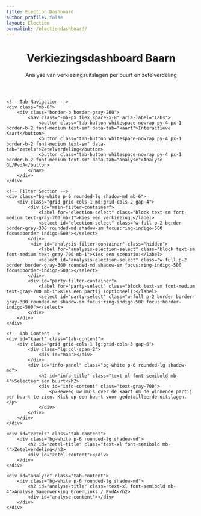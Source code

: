 ```yaml
---
title: Election Dashboard
author_profile: false
layout: Election
permalink: /electiondashboard/
---
```


<html lang="nl">
<head>
<meta charset="UTF-8">
<meta name="viewport" content="width=device-width, initial-scale=1.0">
<title>Verkiezingsdashboard Baarn</title>

<!-- Tailwind CSS -->
<script src="https://cdn.tailwindcss.com"></script>

<!-- Leaflet CSS & JS -->
<link rel="stylesheet" href="https://unpkg.com/leaflet@1.9.4/dist/leaflet.css" integrity="sha256-p4NxAoJBhIIN+hmNHrzRCf9tD/miZyoHS5obTRR9BMY=" crossorigin=""/>
<script src="https://unpkg.com/leaflet@1.9.4/dist/leaflet.js" integrity="sha256-20nQCchB9co0qIjJZRGuk2/Z9VM+kNiyxNV1lvTlZBo=" crossorigin=""></script>

<!-- Inter Font -->
<link rel="preconnect" href="https://fonts.googleapis.com">
<link rel="preconnect" href="https://fonts.gstatic.com" crossorigin>
<link href="https://fonts.googleapis.com/css2?family=Inter:wght@400;500;600;700&display=swap" rel="stylesheet">

<style>
    body { font-family: 'Inter', sans-serif; }
    #map { height: 60vh; min-height: 400px; border-radius: 0.5rem; box-shadow: 0 4px 6px -1px rgb(0 0 0 / 0.1), 0 2px 4px -2px rgb(0 0 0 / 0.1); }
    .leaflet-popup-content-wrapper { border-radius: 0.5rem; }
    .tab-content { display: none; }
    .tab-content.active { display: block; }
    .tab-button.active { 
        border-color: #4f46e5;
        color: #4f46e5;
        background-color: #eef2ff;
    }
    /* Style for word wrapping in tables */
    .analysis-table {
        table-layout: fixed;
        width: 100%;
    }
    .analysis-table th {
        word-break: break-word;
    }
</style>

</head>
<body class="bg-gray-100 text-gray-800">

<div class="container mx-auto p-4 md:p-8">
    <header class="mb-6">
        <h1 class="text-3xl md:text-4xl font-bold text-gray-900">Verkiezingsdashboard Baarn</h1>
        <p class="text-gray-600 mt-1">Analyse van verkiezingsuitslagen per buurt en zetelverdeling</p>
    </header>

    <!-- Tab Navigation -->
    <div class="mb-6">
        <div class="border-b border-gray-200">
            <nav class="-mb-px flex space-x-8" aria-label="Tabs">
                <button class="tab-button whitespace-nowrap py-4 px-1 border-b-2 font-medium text-sm" data-tab="kaart">Interactieve Kaart</button>
                <button class="tab-button whitespace-nowrap py-4 px-1 border-b-2 font-medium text-sm" data-tab="zetels">Zetelverdeling</button>
                <button class="tab-button whitespace-nowrap py-4 px-1 border-b-2 font-medium text-sm" data-tab="analyse">Analyse GL/PvdA</button>
            </nav>
        </div>
    </div>

    <!-- Filter Section -->
    <div class="bg-white p-6 rounded-lg shadow-md mb-6">
        <div class="grid grid-cols-1 md:grid-cols-2 gap-4">
            <div id="main-filter-container">
                <label for="election-select" class="block text-sm font-medium text-gray-700 mb-1">Kies een verkiezing:</label>
                <select id="election-select" class="w-full p-2 border border-gray-300 rounded-md shadow-sm focus:ring-indigo-500 focus:border-indigo-500"></select>
            </div>
             <div id="analysis-filter-container" class="hidden">
                <label for="analysis-election-select" class="block text-sm font-medium text-gray-700 mb-1">Kies een scenario:</label>
                <select id="analysis-election-select" class="w-full p-2 border border-gray-300 rounded-md shadow-sm focus:ring-indigo-500 focus:border-indigo-500"></select>
            </div>
            <div id="party-filter-container">
                <label for="party-select" class="block text-sm font-medium text-gray-700 mb-1">Kies een partij (optioneel):</label>
                <select id="party-select" class="w-full p-2 border border-gray-300 rounded-md shadow-sm focus:ring-indigo-500 focus:border-indigo-500"></select>
            </div>
        </div>
    </div>

    <!-- Tab Content -->
    <div id="kaart" class="tab-content">
        <div class="grid grid-cols-1 lg:grid-cols-3 gap-6">
            <div class="lg:col-span-2">
                <div id="map"></div>
            </div>
            <div id="info-panel" class="bg-white p-6 rounded-lg shadow-md">
                <h2 id="info-title" class="text-xl font-semibold mb-4">Selecteer een buurt</h2>
                <div id="info-content" class="text-gray-700">
                    <p>Beweeg uw muis over de kaart om de winnende partij per buurt te zien. Klik op een buurt voor gedetailleerde uitslagen.</p>
                </div>
            </div>
        </div>
    </div>

    <div id="zetels" class="tab-content">
        <div class="bg-white p-6 rounded-lg shadow-md">
            <h2 id="zetel-title" class="text-xl font-semibold mb-4">Zetelverdeling</h2>
            <div id="zetel-content"></div>
        </div>
    </div>

    <div id="analyse" class="tab-content">
        <div class="bg-white p-6 rounded-lg shadow-md">
            <h2 id="analyse-title" class="text-xl font-semibold mb-4">Analyse Samenwerking GroenLinks / PvdA</h2>
            <div id="analyse-content"></div>
        </div>
    </div>
</div>

<script>
    // --- DATA URLs ---
    const ELECTION_DATA_URL = 'https://raw.githubusercontent.com/meijbaard/ElectionDashboard/main/totaal_stemuitslagen.csv';
    const GEOJSON_URL = 'https://raw.githubusercontent.com/meijbaard/LocalDashboard/main/baarn_buurten.geojson';
    const STEMBUREAU_DATA_URL = 'https://raw.githubusercontent.com/meijbaard/ElectionDashboard/main/stembureau.json';


    // --- DOM ELEMENTS ---
    const electionSelect = document.getElementById('election-select');
    const analysisElectionSelect = document.getElementById('analysis-election-select');
    const partySelect = document.getElementById('party-select');
    const infoTitle = document.getElementById('info-title');
    const infoContent = document.getElementById('info-content');
    const zetelTitle = document.getElementById('zetel-title');
    const zetelContent = document.getElementById('zetel-content');
    const analyseTitle = document.getElementById('analyse-title');
    const analyseContent = document.getElementById('analyse-content');
    const partyFilterContainer = document.getElementById('party-filter-container');
    const mainFilterContainer = document.getElementById('main-filter-container');
    const analysisFilterContainer = document.getElementById('analysis-filter-container');
    
    // --- GLOBAL STATE ---
    let electionData = null;
    let geojsonData = null;
    let map = null;
    let geojsonLayer = null;
    let info = null;
    let activeTab = 'kaart';
    let averageLocalVoteShare = 0;

    // --- CONSTANTS ---
    const PURELY_LOCAL_PARTIES = ['VoorBaarn', 'Baarnse Onafhankelijke Partij (BOP)', 'LTS (Lijst Tinus Snyders)'];
    const NATIONAL_PARTIES_WITH_LOCAL_EQUIVALENT = [
        'VVD', 'D66', 'CDA', 'GroenLinks', 'PvdA', 'ChristenUnie', '50PLUS', 'ChristenUnie-SGP'
    ];

    // --- COLOR MAPPING ---
    const partyColors = {
        'VVD': '#004D9F', 'D66': '#00B140', 'VoorBaarn': '#FDB913', 'CDA': '#008037',
        'GroenLinks': '#66CC00', 'PvdA': '#E30613',
        'ChristenUnie': '#00AEEF', 'ChristenUnie-SGP': '#00AEEF', '50PLUS': '#9B3C88',
        'PVV (Partij voor de Vrijheid)': '#003366', 'SP (Socialistische Partij)': '#EC0000',
        'Forum voor Democratie': '#800000', 'Partij voor de Dieren': '#006633', 'DENK': '#00C1D5',
        'Nieuw Sociaal Contract': '#00788A', 'BBB': '#92C83E', 'Volt': '#5A2A84',
        'GROENLINKS / Partij van de Arbeid (PvdA)': '#DA127D', 'Baarnse Onafhankelijke Partij (BOP)': '#FF6600',
        'LTS (Lijst Tinus Snyders)': '#4B0082', 'Fictieve Lokale Partij': '#64748b', 'Default': '#CCCCCC'
    };
    
    function getColor(partyName) {
        if (!partyName) return partyColors['Default'];
        const matchedKey = Object.keys(partyColors).find(key => partyName.includes(key));
        return partyColors[matchedKey] || partyColors['Default'];
    }
    
    // --- COLOR INTERPOLATION HELPERS ---
    function hexToRgb(hex) {
        let result = /^#?([a-f\d]{2})([a-f\d]{2})([a-f\d]{2})$/i.exec(hex);
        return result ? { r: parseInt(result[1], 16), g: parseInt(result[2], 16), b: parseInt(result[3], 16) } : null;
    }

    function rgbToHex(r, g, b) {
        return "#" + ((1 << 24) + (r << 16) + (g << 8) + b).toString(16).slice(1).toUpperCase();
    }

    function getPercentageColor(baseColorHex, percentage) {
        const startColor = { r: 255, g: 255, b: 255 };
        const endColor = hexToRgb(baseColorHex);
        if (!endColor) return baseColorHex; 
        const p = Math.sqrt(Math.max(0, Math.min(1, percentage)));
        const r = Math.round(startColor.r + (endColor.r - startColor.r) * p);
        const g = Math.round(startColor.g + (endColor.g - startColor.g) * p);
        const b = Math.round(startColor.b + (endColor.b - startColor.b) * p);
        return rgbToHex(r, g, b);
    }

    // --- DATA PROCESSING ---
    function convertCsvToElectionData(csvText, stembureauData) {
        const lines = csvText.trim().split('\n');
        const header = lines[0].split(',').map(h => h.trim());
        const partyHeaders = header.slice(10); 

        const data = {};
        const zipToBuurtMap = {};
        stembureauData.forEach(s => {
            if (!zipToBuurtMap[s.postcode]) {
                zipToBuurtMap[s.postcode] = new Set();
            }
            zipToBuurtMap[s.postcode].add(s.buurt);
        });
        
        const partyNameMapping = {
            'GROENLINKS': 'GroenLinks',
            'Partij van de Arbeid (P.v.d.A.)': 'PvdA',
            'Democraten 66 (D66)': 'D66'
        };

        for (let i = 1; i < lines.length; i++) {
            const values = lines[i].split(',');
            const row = header.reduce((obj, key, index) => {
                obj[key] = values[index] ? values[index].trim() : '';
                return obj;
            }, {});

            const zip = row.bureau_zip.replace(/\s/g, '');
            if (!zip) continue;

            if (!data[zip]) {
                data[zip] = {
                    stembureaus: new Set(),
                    buurten: zipToBuurtMap[zip] ? Array.from(zipToBuurtMap[zip]) : [],
                    verkiezingen: []
                };
            }
            data[zip].stembureaus.add(row.bureau_label);

            const electionParts = row.verkiezing.split('_');
            if (electionParts.length < 2) continue;

            const year = parseInt(electionParts[0]);
            const type = electionParts[1].toUpperCase();

            let election = data[zip].verkiezingen.find(v => v.jaar === year && v.type === type);
            if (!election) {
                election = {
                    jaar: year,
                    type: type,
                    resultaten: {}
                };
                data[zip].verkiezingen.push(election);
            }

            partyHeaders.forEach(party => {
                const votes = parseInt(row[party]);
                if (votes > 0) {
                    const standardName = partyNameMapping[party] || party;
                    election.resultaten[standardName] = (election.resultaten[standardName] || 0) + votes;
                }
            });
        }

        for (const zip in data) {
            data[zip].stembureaus = Array.from(data[zip].stembureaus);
        }
        return data;
    }

    // --- INITIALIZATION ---
    async function initializeDashboard() {
        try {
            const [csvText, geojson, stembureauData] = await Promise.all([
                fetch(ELECTION_DATA_URL).then(res => res.text()),
                fetch(GEOJSON_URL).then(res => res.json()),
                fetch(STEMBUREAU_DATA_URL).then(res => res.json())
            ]);
            
            electionData = convertCsvToElectionData(csvText, stembureauData);
            geojsonData = geojson;
            
            calculateAverageLocalVoteShare();
            populateElectionFilter();
            populateAnalysisFilter();
            setupTabs();
            setupMap();
            addEventListeners();
            
            switchTab('kaart');

        } catch (error) {
            console.error("Failed to initialize dashboard:", error);
            document.body.innerHTML = '<div class="text-center p-8 text-red-600">Kon de data niet laden. Controleer de console voor meer informatie.</div>';
        }
    }

    function setupMap() {
        map = L.map('map').setView([52.21, 5.29], 13);
        L.tileLayer('https://{s}.basemaps.cartocdn.com/rastertiles/voyager/{z}/{x}/{y}{r}.png', {
            attribution: '&copy; <a href="https://www.openstreetmap.org/copyright">OpenStreetMap</a> contributors &copy; <a href="https://carto.com/attributions">CARTO</a>'
        }).addTo(map);

        info = L.control();
        info.onAdd = function (map) {
            this._div = L.DomUtil.create('div', 'p-2 bg-white bg-opacity-80 rounded-md shadow');
            this.update();
            return this._div;
        };
        info.update = function (props) {
            this._div.innerHTML = '<h4>Uitslag</h4>' + (props ?
                `<b>${props.buurtnaam}</b><br/>Winnaar: ${props.winner || 'N.v.t.'}` :
                'Beweeg over een buurt');
        };
        info.addTo(map);
    }

    // --- TAB HANDLING ---
    function setupTabs() {
        const tabButtons = document.querySelectorAll('.tab-button');
        tabButtons.forEach(button => {
            button.addEventListener('click', () => {
                switchTab(button.dataset.tab);
            });
        });
    }

    function switchTab(tabId) {
        activeTab = tabId;
        document.querySelectorAll('.tab-content').forEach(content => content.classList.remove('active'));
        document.querySelectorAll('.tab-button').forEach(button => button.classList.remove('active'));
        
        document.getElementById(tabId).classList.add('active');
        document.querySelector(`.tab-button[data-tab="${tabId}"]`).classList.add('active');
        
        const isAnalysisTab = tabId === 'analyse';
        partyFilterContainer.style.display = (tabId === 'kaart') ? 'block' : 'none';
        mainFilterContainer.style.display = isAnalysisTab ? 'none' : 'block';
        analysisFilterContainer.style.display = isAnalysisTab ? 'block' : 'none';
        
        if (tabId === 'kaart' && map) {
            setTimeout(() => { map.invalidateSize(); }, 10);
        }

        updateDashboard();
    }

    // --- FILTER POPULATION ---
    function populateElectionFilter() {
        const uniqueElections = new Set();
        Object.values(electionData).forEach(loc => {
            loc.verkiezingen.forEach(v => uniqueElections.add(`${v.type} ${v.jaar}`));
        });
        
        const sortedElections = Array.from(uniqueElections).sort((a, b) => {
            const [typeA, yearA] = a.split(' ');
            const [typeB, yearB] = b.split(' ');
            return yearB - yearA || typeA.localeCompare(typeB);
        });

        sortedElections.forEach(e => {
            const option = document.createElement('option');
            option.value = e;
            option.textContent = e;
            electionSelect.appendChild(option);
        });
    }

    function populateAnalysisFilter() {
        const grElections = new Set();
        Object.values(electionData).forEach(loc => {
            loc.verkiezingen.forEach(v => {
                if (v.type === 'GR') grElections.add(`GR ${v.jaar}`);
            });
        });
        
        const sortedGrElections = Array.from(grElections).sort((a, b) => b.split(' ')[1] - a.split(' ')[1]);
        
        analysisElectionSelect.innerHTML = '';
        sortedGrElections.forEach(e => {
            const option = document.createElement('option');
            option.value = e;
            option.textContent = `Historische Analyse ${e}`;
            analysisElectionSelect.appendChild(option);
        });
         const predictionOption = document.createElement('option');
        predictionOption.value = 'GR 2026';
        predictionOption.textContent = 'Voorspelling GR 2026';
        analysisElectionSelect.appendChild(predictionOption);
    }

    function updatePartyFilter() {
        const selectedElection = electionSelect.value;
        const [type, year] = selectedElection.split(' ');
        const parties = new Set();
        Object.values(electionData).forEach(loc => {
            const election = loc.verkiezingen.find(v => v.type === type && v.jaar == year);
            if (election) {
                Object.keys(election.resultaten).forEach(p => parties.add(p));
            }
        });

        partySelect.innerHTML = '<option value="overall">Toon winnaar per buurt</option>';
        Array.from(parties).sort().forEach(p => {
            const option = document.createElement('option');
            option.value = p;
            option.textContent = p;
            partySelect.appendChild(option);
        });
    }

    // --- DASHBOARD UPDATES ---
    function updateDashboard() {
        if (activeTab === 'kaart') {
            updateMap();
        } else if (activeTab === 'zetels') {
            updateZetelverdeling();
        } else if (activeTab === 'analyse') {
            updateAnalysisTab();
        }
        if (activeTab !== 'analyse') {
            updatePartyFilter();
        }
    }
    
    function getResultsForSelection(electionString, groupBy = 'gemeente') {
        const [type, year] = electionString.split(' ');
        const results = {};

        if (groupBy === 'buurt') {
            geojsonData.features.forEach(f => {
                results[f.properties.buurtnaam] = { total: 0, parties: {} };
            });
        } else { // 'gemeente'
            results['gemeente'] = { total: 0, parties: {} };
        }

        Object.values(electionData).forEach(location => {
            const election = location.verkiezingen.find(v => v.type === type && v.jaar == year);
            if (election) {
                const keys = (groupBy === 'buurt') ? location.buurten : ['gemeente'];
                keys.forEach(key => {
                    if (results[key]) {
                        Object.entries(election.resultaten).forEach(([party, votes]) => {
                            results[key].parties[party] = (results[key].parties[party] || 0) + votes;
                            results[key].total += votes;
                        });
                    }
                });
            }
        });
        return (groupBy === 'buurt') ? results : results['gemeente'];
    }

    function updateMap() {
        const results = getResultsForSelection(electionSelect.value, 'buurt');
        const selectedParty = partySelect.value;

        if (geojsonLayer) map.removeLayer(geojsonLayer);

        geojsonLayer = L.geoJson(geojsonData, {
            style: (feature) => {
                const buurtnaam = feature.properties.buurtnaam;
                const buurtResult = results[buurtnaam];
                let fillColor = '#FFFFFF', fillOpacity = 0.75;

                if (buurtResult && buurtResult.total > 0) {
                    if (selectedParty === 'overall') {
                        const winner = Object.keys(buurtResult.parties).reduce((a, b) => buurtResult.parties[a] > buurtResult.parties[b] ? a : b, null);
                        fillColor = winner ? getColor(winner) : partyColors.Default;
                    } else {
                        const partyVotes = buurtResult.parties[selectedParty] || 0;
                        const percentage = buurtResult.total > 0 ? (partyVotes / buurtResult.total) : 0;
                        fillColor = getPercentageColor(getColor(selectedParty), percentage);
                    }
                } else {
                    fillOpacity = 0.1;
                }
                return { fillColor, weight: 2, opacity: 1, color: 'white', dashArray: '3', fillOpacity };
            },
            onEachFeature: (feature, layer) => {
                layer.on({
                    mouseover: e => {
                        const layer = e.target;
                        layer.setStyle({ weight: 4, color: '#666', dashArray: '' });
                        if (!L.Browser.ie) layer.bringToFront();
                        const buurtResult = results[feature.properties.buurtnaam];
                        const winner = buurtResult && buurtResult.total > 0 ? Object.keys(buurtResult.parties).reduce((a, b) => buurtResult.parties[a] > buurtResult.parties[b] ? a : b) : 'Geen data';
                        info.update({buurtnaam: feature.properties.buurtnaam, winner: winner});
                    },
                    mouseout: e => { geojsonLayer.resetStyle(e.target); info.update(); },
                    click: e => { map.fitBounds(e.target.getBounds()); updateInfoPanel(feature.properties.buurtnaam, results[feature.properties.buurtnaam]); }
                });
            }
        }).addTo(map);
    }
    
    function updateInfoPanel(buurtnaam, results) {
        infoTitle.textContent = buurtnaam;
        if (!results || results.total === 0) {
            infoContent.innerHTML = '<p>Geen uitslagen beschikbaar.</p>';
            return;
        }
        const sortedParties = Object.entries(results.parties).sort(([, a], [, b]) => b - a);
        let html = `<p class="font-semibold mb-2">Totaal stemmen: ${results.total}</p><ul class="space-y-2">`;
        sortedParties.forEach(([party, votes]) => {
            const percentage = ((votes / results.total) * 100).toFixed(1);
            const color = getColor(party);
            html += `<li><div class="flex items-center justify-between"><span class="text-sm">${party}</span><div class="flex items-center"><span class="text-sm font-medium mr-2">${percentage}%</span><span class="text-xs text-gray-500">(${votes})</span></div></div><div class="w-full bg-gray-200 rounded-full h-2"><div class="h-2 rounded-full" style="width: ${percentage}%; background-color: ${color};"></div></div></li>`;
        });
        infoContent.innerHTML = html + '</ul>';
    }

    // --- ZETELVERDELING LOGIC ---
    function calculateAverageLocalVoteShare() {
        const localShares = [];
        const grYears = new Set();
        Object.values(electionData).forEach(loc => loc.verkiezingen.forEach(v => {
            if (v.type === 'GR') grYears.add(v.jaar);
        }));

        grYears.forEach(year => {
            let totalVotes = 0;
            let localVotes = 0;
            Object.values(electionData).forEach(loc => {
                const election = loc.verkiezingen.find(v => v.type === 'GR' && v.jaar === year);
                if (election) {
                    Object.entries(election.resultaten).forEach(([party, votes]) => {
                        totalVotes += votes;
                        if (PURELY_LOCAL_PARTIES.some(lp => party.includes(lp))) {
                            localVotes += votes;
                        }
                    });
                }
            });
            if (totalVotes > 0) {
                localShares.push(localVotes / totalVotes);
            }
        });

        if (localShares.length > 0) {
            averageLocalVoteShare = localShares.reduce((a, b) => a + b, 0) / localShares.length;
        }
    }

    function calculateSeats(partyVotes, totalSeats) {
        const seats = {};
        Object.keys(partyVotes).forEach(p => { seats[p] = 0; });

        for (let i = 0; i < totalSeats; i++) {
            let maxQuotient = -1;
            let winningParty = null;
            for (const party in partyVotes) {
                if (partyVotes[party] > 0) { // Only consider parties with votes
                    const quotient = partyVotes[party] / ((seats[party] || 0) + 1);
                    if (quotient > maxQuotient) {
                        maxQuotient = quotient;
                        winningParty = party;
                    }
                }
            }
            if (winningParty) {
                seats[winningParty]++;
            } else {
                break; // No more parties to assign seats to
            }
        }
        return seats;
    }

    function updateZetelverdeling() {
        const selectedElection = electionSelect.value;
        const [type, year] = selectedElection.split(' ');
        const isGRElection = type === 'GR';
        const totalSeats = 19;

        let title = `Zetelverdeling Gemeenteraad ${year}`;
        let description = `Berekend met de D'Hondt-methode op basis van de officiële uitslag en ${totalSeats} zetels.`;

        const results = getResultsForSelection(selectedElection);
        let partyVotes = results.parties;
        const totalVotesInElection = results.total;
        
        if (!isGRElection && totalVotesInElection > 0) {
            title = `Voorspelling Zetelverdeling GR ${year}`;
            description = `Een voorspelling gebaseerd op de ${type}-verkiezing. Een 'Fictieve Lokale Partij' is toegevoegd op basis van het historisch gemiddelde aandeel lokale stemmen (${(averageLocalVoteShare * 100).toFixed(1)}%). De overige niet-lokale stemmen zijn proportioneel herverdeeld.`;

            const nationalEquivalentVotes = {};
            let nonLocalRestVotes = 0;
            let nationalEquivalentTotal = 0;

            Object.entries(partyVotes).forEach(([party, votes]) => {
                const isNationalEquivalent = NATIONAL_PARTIES_WITH_LOCAL_EQUIVALENT.some(lp => party.includes(lp));
                if (isNationalEquivalent) {
                    nationalEquivalentVotes[party] = votes;
                    nationalEquivalentTotal += votes;
                } else {
                    nonLocalRestVotes += votes;
                }
            });
            
            const fictionalLocalPartyVotes = Math.round(totalVotesInElection * averageLocalVoteShare);
            nonLocalRestVotes -= fictionalLocalPartyVotes;

            const adjustedVotes = { ...nationalEquivalentVotes };
            adjustedVotes['Fictieve Lokale Partij'] = fictionalLocalPartyVotes;

            if (nationalEquivalentTotal > 0 && nonLocalRestVotes > 0) {
                for (const party in nationalEquivalentVotes) {
                    const proportion = nationalEquivalentVotes[party] / nationalEquivalentTotal;
                    adjustedVotes[party] += Math.round(proportion * nonLocalRestVotes);
                }
            }
            partyVotes = adjustedVotes;
        }
        
        const totalVotesForCalc = Object.values(partyVotes).reduce((a, b) => a + b, 0);
        if (totalVotesForCalc === 0) {
            zetelContent.innerHTML = '<p>Geen data voor deze verkiezing.</p>';
            return;
        }
        
        zetelTitle.textContent = title;
        const seats = calculateSeats(partyVotes, totalSeats);
        const sortedSeats = Object.entries(seats).filter(([, s]) => s > 0).sort(([, a], [, b]) => b - a);

        let html = `<p class="text-sm text-gray-600 mb-4">${description}</p>`;
        html += '<div class="space-y-4">';

        sortedSeats.forEach(([party, numSeats]) => {
            const color = getColor(party);
            html += `
                <div class="grid grid-cols-4 gap-4 items-center">
                    <span class="col-span-1 text-sm font-medium">${party}</span>
                    <div class="col-span-3 flex items-center">
                        <div class="w-full bg-gray-200 rounded-full h-6">
                            <div class="h-6 rounded-full text-white text-sm font-bold flex items-center justify-center" style="width: ${Math.max(5, (numSeats / totalSeats) * 100)}%; background-color: ${color};">
                                ${numSeats}
                            </div>
                        </div>
                    </div>
                </div>
            `;
        });
        html += '</div>';
        zetelContent.innerHTML = html;
    }

    // --- ANALYSIS TAB LOGIC ---
    function updateAnalysisTab() {
        const selectedScenario = analysisElectionSelect.value;
        if (selectedScenario === 'GR 2026') {
            renderPrediction2026();
        } else {
            renderHistoricalAnalysis(selectedScenario);
        }
    }

    function renderHistoricalAnalysis(electionString) {
        const [type, year] = electionString.split(' ');
        analyseTitle.textContent = `Analyse Samenwerking GroenLinks / PvdA (GR ${year})`;

        const totalSeats = 19;
        const results = getResultsForSelection(electionString);
        const originalVotes = results.parties;

        if (results.total === 0) {
            analyseContent.innerHTML = '<p>Geen data voor deze verkiezing.</p>'; return;
        }

        // Scenario A: Apart (This is the actual result of the election)
        const seatsApart = calculateSeats(originalVotes, totalSeats);
        const glSeatsApart = seatsApart['GroenLinks'] || 0;
        const pvdaSeatsApart = seatsApart['PvdA'] || 0;
        const totalApart = glSeatsApart + pvdaSeatsApart;

        // Scenario B: Gezamenlijk
        const combinedVotes = { ...originalVotes };
        const glVotesToCombine = combinedVotes['GroenLinks'] || 0;
        const pvdaVotesToCombine = combinedVotes['PvdA'] || 0;
        delete combinedVotes['GroenLinks'];
        delete combinedVotes['PvdA'];
        combinedVotes['GROENLINKS / Partij van de Arbeid (PvdA)'] = glVotesToCombine + pvdaVotesToCombine;
        const seatsCombined = calculateSeats(combinedVotes, totalSeats);
        const totalCombined = seatsCombined['GROENLINKS / Partij van de Arbeid (PvdA)'] || 0;

        let html = '<div class="grid grid-cols-1 md:grid-cols-2 gap-8">';
        // Render Scenario A table
        html += '<div><h3 class="font-semibold text-lg mb-2">Scenario A: Aparte Lijsten</h3><table class="analysis-table w-full text-sm text-left text-gray-500"><tbody>';
        Object.entries(seatsApart).filter(([,s])=>s>0).sort(([,a],[,b])=>b-a).forEach(([p,s]) => { html += `<tr class="bg-white border-b"><th scope="row" class="py-2 px-4 font-medium text-gray-900">${p}</th><td class="py-2 px-4">${s} zetel(s)</td></tr>`; });
        html += '</tbody></table></div>';
        
        // Render Scenario B table
        html += '<div><h3 class="font-semibold text-lg mb-2">Scenario B: Gezamenlijke Lijst</h3><table class="analysis-table w-full text-sm text-left text-gray-500"><tbody>';
        Object.entries(seatsCombined).filter(([,s])=>s>0).sort(([,a],[,b])=>b-a).forEach(([p,s]) => { html += `<tr class="bg-white border-b"><th scope="row" class="py-2 px-4 font-medium text-gray-900">${p}</th><td class="py-2 px-4">${s} zetel(s)</td></tr>`; });
        html += '</tbody></table></div></div>';

        let conclusionText = '';
        let effectClass = 'text-gray-800';
        const difference = totalCombined - totalApart;
        if (difference > 0) { conclusionText = `Een gezamenlijke lijst zou ${difference} zetel(s) winst hebben opgeleverd.`; effectClass = 'text-green-600'; }
        else if (difference < 0) { conclusionText = `Een gezamenlijke lijst zou ${Math.abs(difference)} zetel(s) verlies hebben opgeleverd.`; effectClass = 'text-red-600'; }
        else { conclusionText = 'Een gezamenlijke lijst zou geen verschil in het aantal zetels hebben opgeleverd.'; }

        html += `<div class="mt-8 pt-4 border-t"><h3 class="font-semibold text-lg mb-2">Conclusie</h3><p>Totaal Aparte Zetels (GL+PvdA): <b>${totalApart}</b></p><p>Totaal Gezamenlijke Zetels: <b>${totalCombined}</b></p><p class="mt-2 font-semibold ${effectClass}">${conclusionText}</p></div>`;
        analyseContent.innerHTML = html;
    }

    function renderPrediction2026() {
        analyseTitle.textContent = 'Voorspelling Zetelverdeling GR 2026 (21 zetels)';
        
        // 1. Calculate Synergy Factor
        const tk2017Results = getResultsForSelection('TK 2017');
        const tk2023Results = getResultsForSelection('TK 2023');
        
        const tk2017_gl = tk2017Results.parties['GroenLinks'] || 0;
        const tk2017_pvda = tk2017Results.parties['PvdA'] || 0;
        const tk2017_total = tk2017_gl + tk2017_pvda;
        const tk2023_combined = tk2023Results.parties['GROENLINKS / Partij van de Arbeid (PvdA)'] || 0;
        const synergyFactor = tk2017_total > 0 ? tk2023_combined / tk2017_total : 1;

        // 2. Get GR2022 baseline
        const gr2022Results = getResultsForSelection('GR 2022');
        const gr2022Votes = gr2022Results.parties;

        // 3. Apply synergy and create predicted votes
        const predictedVotes = {};
        const glVotes = gr2022Votes['GroenLinks'] || 0;
        const pvdaVotes = gr2022Votes['PvdA'] || 0;
        
        Object.entries(gr2022Votes).forEach(([party, votes]) => {
            if (party !== 'GroenLinks' && party !== 'PvdA') {
                predictedVotes[party] = votes;
            }
        });
        predictedVotes['GROENLINKS / Partij van de Arbeid (PvdA)'] = Math.round((glVotes + pvdaVotes) * synergyFactor);
        
        // 4. Calculate seats for 21 seats
        const totalSeats = 21;
        const predictedSeats = calculateSeats(predictedVotes, totalSeats);
        const sortedSeats = Object.entries(predictedSeats).filter(([, s]) => s > 0).sort(([, a], [, b]) => b - a);

        // 5. Render
        let html = `<div class="mb-6 p-4 bg-blue-50 border border-blue-200 rounded-lg">
            <h3 class="font-semibold text-lg mb-2">Voorspellingsmethode</h3>
            <p class="text-sm text-gray-700">Deze voorspelling gebruikt de GR2022 uitslag als basis. De stemmen van GroenLinks en PvdA zijn samengevoegd en vermenigvuldigd met een 'synergie-effect'. Dit effect is berekend door de landelijke GL/PvdA-uitslag (TK2023) te vergelijken met hun losse uitslagen (TK2017) in Baarn.</p>
            <p class="text-sm mt-2">Synergie-effect: <b>${synergyFactor.toFixed(2)}</b> (TK2023 vs TK2017)</p>
        </div>`;
        
        html += '<h3 class="font-semibold text-lg mb-2">Voorspelde Zetelverdeling GR2026</h3>';
        html += '<table class="analysis-table w-full text-sm text-left text-gray-500"><tbody>';
        sortedSeats.forEach(([p,s]) => {
            html += `<tr class="bg-white border-b"><th scope="row" class="py-2 px-4 font-medium text-gray-900">${p}</th><td class="py-2 px-4">${s} zetel(s)</td></tr>`;
        });
        html += '</tbody></table>';

        analyseContent.innerHTML = html;
    }

    // --- EVENT LISTENERS ---
    function addEventListeners() {
        electionSelect.addEventListener('change', updateDashboard);
        analysisElectionSelect.addEventListener('change', updateAnalysisTab);
        partySelect.addEventListener('change', updateMap);
    }

    // --- START ---
    initializeDashboard();

</script>

</body>
</html>
